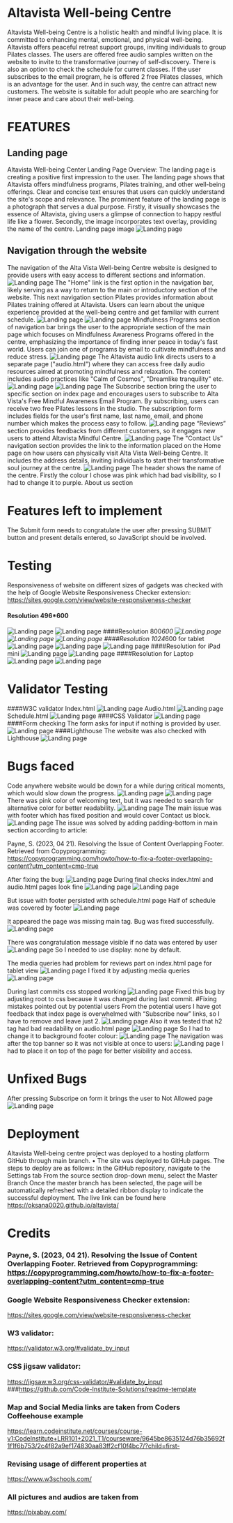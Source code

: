 # Altavista Well-being Centre
Altavista Well-being Centre is a holistic health and mindful living place. It is committed to enhancing mental, emotional, and physical well-being. Altavista offers peaceful retreat support groups, inviting individuals to group Pilates classes. The users are offered free audio samples written on the website to invite to the transformative journey of self-discovery. There is also an option to check the schedule for current classes. If the user subscribes to the email program, he is offered 2 free Pilates classes, which is an advantage for the user. And in such way, the centre can attract new customers. The website is suitable for adult people who are searching for inner peace and care about their well-being.

# FEATURES
## Landing page
Altavista Well-being Center Landing Page Overview:
The landing page is creating a positive first impression to the user. The landing page shows that Altavista offers mindfulness programs, Pilates training, and other well-being offerings. Clear and concise text ensures that users can quickly understand the site's scope and relevance. The prominent feature of the landing page is a photograph that serves a dual purpose. Firstly, it visually showcases the essence of Altavista, giving users a glimpse of connection to happy restful life like a flower. Secondly, the image incorporates text overlay, providing the name of the centre.
Landing page image
![Landing page](readmeimages/pic1.jpg)

## Navigation through the website

The navigation of the Alta Vista Well-being Centre website is designed to provide users with easy access to different sections and information.
![Landing page](readmeimages/pic2.jpg)
The "Home" link is the first option in the navigation bar, likely serving as a way to return to the main or introductory section of the website. This next navigation section Pilates provides information about Pilates training offered at Altavista. Users can learn about the unique experience provided at the well-being centre and get familiar with current schedule.
![Landing page](readmeimages/pic3.jpg)
![Landing page](readmeimages/pic4.jpg)
Mindfulness Programs section of navigation bar brings the user to the appropriate section of the main page which focuses on Mindfulness Awareness Programs offered in the centre, emphasizing the importance of finding inner peace in today's fast world. Users can join one of programs by email to cultivate mindfulness and reduce stress.
![Landing page](readmeimages/pic5.jpg)
The Altavista audio link directs users to a separate page ("audio.html") where they can access free daily audio resources aimed at promoting mindfulness and relaxation. The content includes audio practices like "Calm of Cosmos", "Dreamlike tranquility" etc.
![Landing page](readmeimages/pic6.jpg)
![Landing page](readmeimages/pic7.jpg)
The Subscribe section bring the user to specific section on index page and encourages users to subscribe to Alta Vista's Free Mindful Awareness Email Program. By subscribing, users can receive two free Pilates lessons in the studio. The subscription form includes fields for the user's first name, last name, email, and phone number which makes the process easy to follow.
![Landing page](readmeimages/pic8.jpg)
“Reviews” section provides feedbacks from different customers, so it engages new users to attend Altavista Mindful Centre.
![Landing page](readmeimages/pic9.jpg)
The "Contact Us" navigation section provides the link to the information placed on the Home page on how users can physically visit Alta Vista Well-being Centre. It includes the address details, inviting individuals to start their transformative soul journey at the centre.
![Landing page](readmeimages/pic10.jpg)
The header shows the name of the centre. Firstly the colour I chose was pink which had bad visibility, so I had to change it to purple.
About us section

# Features left to implement

The Submit form needs to congratulate the user after pressing SUBMIT button and present details entered, so JavaScript should be involved.

# Testing
Responsiveness of website on different sizes of gadgets was checked with the help of Google Website Responsiveness Checker extension:
<https://sites.google.com/view/website-responsiveness-checker>
#### Resolution 496*600
![Landing page](readmeimages/pic11.jpg)
![Landing page](readmeimages/pic12.jpg)
####Resolution 800*600
![Landing page](readmeimages/pic13.jpg)
![Landing page](readmeimages/pic14.jpg)
![Landing page](readmeimages/pic15.jpg)
####Resolution 1024*600 for tablet
![Landing page](readmeimages/pic16.jpg)
![Landing page](readmeimages/pic17.jpg)
![Landing page](readmeimages/pic18.jpg)
####Resolution for iPad mini
![Landing page](readmeimages/pic19.jpg)
![Landing page](readmeimages/pic20.jpg)
####Resolution for Laptop
![Landing page](readmeimages/pic21.jpg)
![Landing page](readmeimages/pic22.jpg)
# Validator Testing
####W3C validator
Index.html
![Landing page](readmeimages/pic41.jpg)
Audio.html
![Landing page](readmeimages/pic42.jpg)
Schedule.html
![Landing page](readmeimages/pic43.jpg)
####CSS Validator
![Landing page](readmeimages/pic44.jpg)
####Form checking
The form asks for input if nothing is provided by user.
![Landing page](readmeimages/pic45.jpg)
####Lighthouse
The website was also checked with Lighthouse
![Landing page](readmeimages/pic46.jpg)

# Bugs faced

Code anywhere website would be down for a while during critical moments, which would slow down the progress.
![Landing page](readmeimages/pic23.jpg)
![Landing page](readmeimages/pic24.jpg)
There was pink color of welcoming text, but it was needed to search for alternative color for better readability.
![Landing page](readmeimages/pic25.jpg)
The main issue was with footer which has fixed position and would cover Contact us block.
![Landing page](readmeimages/pic26.jpg)
The issue was solved by adding padding-bottom in main section according to article:

Payne, S. (2023, 04 21). Resolving the Issue of Content Overlapping Footer. Retrieved from Copyprogramming: <https://copyprogramming.com/howto/how-to-fix-a-footer-overlapping-content?utm_content=cmp-true>

After fixing the bug:
![Landing page](readmeimages/pic27.jpg)
During final checks index.html and audio.html pages look fine
![Landing page](readmeimages/pic28.jpg)
![Landing page](readmeimages/pic29.jpg)

But issue with footer persisted with schedule.html page
Half of schedule was covered by footer
![Landing page](readmeimages/pic30.jpg)

It appeared the page was missing main tag. Bug was fixed successfully.
![Landing page](readmeimages/pic31.jpg)

There was congratulation message visible if no data was entered by user
![Landing page](readmeimages/pic32.jpg)
So I needed to use display: none by default.

The media queries had problem for reviews part on index.html page for tablet view
![Landing page](readmeimages/pic33.jpg)
I fixed it by adjusting media queries
![Landing page](readmeimages/pic34.jpg)

During last commits css stopped working
![Landing page](readmeimages/pic35.jpg)
Fixed this bug by adjusting root to css because it was changed during last commit.
#Fixing mistakes pointed out by potential users
From the potential users I have got feedback that index page is overwhelmed with “Subscribe now” links, so I have to remove and leave just 2.
![Landing page](readmeimages/pic36.jpg)
Also it was tested that h2 tag had bad readability on audio.html page
![Landing page](readmeimages/pic37.jpg)
So I had to change it to background footer colour:
![Landing page](readmeimages/pic38.jpg)
The navigation was after the top banner so it was not visible at once to users:
![Landing page](readmeimages/pic39.jpg)
I had to place it on top of the page for better visibility and access.

# Unfixed Bugs

After pressing Subscripe on form it brings the user to Not Allowed page
![Landing page](readmeimages/pic40.jpg)

# Deployment

Altavista Well-being centre project was deployed to a hosting platform GitHub through main branch.
•	The site was deployed to GitHub pages. The steps to deploy are as follows:
In the GitHub repository, navigate to the Settings tab
From the source section drop-down menu, select the Master Branch
Once the master branch has been selected, the page will be automatically refreshed with a detailed ribbon display to indicate the successful deployment.
The live link can be found here
<https://oksana0020.github.io/altavista/>
# Credits
### Payne, S. (2023, 04 21). Resolving the Issue of Content Overlapping Footer. Retrieved from Copyprogramming: <https://copyprogramming.com/howto/how-to-fix-a-footer-overlapping-content?utm_content=cmp-true>
### Google Website Responsiveness Checker extension:
<https://sites.google.com/view/website-responsiveness-checker>
### W3 validator:
<https://validator.w3.org/#validate_by_input>
### CSS jigsaw validator:
<https://jigsaw.w3.org/css-validator/#validate_by_input>
###<https://github.com/Code-Institute-Solutions/readme-template>

### Map and Social Media links are taken from Coders Coffeehouse example
<https://learn.codeinstitute.net/courses/course-v1:CodeInstitute+LRR101+2021_T1/courseware/9645be8635124d76b35692f1f1f6b753/2c4f82a9ef174830aa83ff2cf10f4bc7/?child=first->
### Revising usage of different properties at
<https://www.w3schools.com/>
### All pictures and audios are taken from
<https://pixabay.com/>
